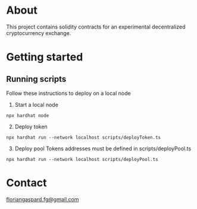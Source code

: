# About

This project contains solidity contracts for an experimental decentralized cryptocurrency exchange.

# Getting started

## Running scripts

Follow these instructions to deploy on a local node

1. Start a local node

```
npx hardhat node
```

2. Deploy token

```
npx hardhat run --network localhost scripts/deployToken.ts
```

3. Deploy pool
   Tokens addresses must be defined in scripts/deployPool.ts

```
npx hardhat run --network localhost scripts/deployPool.ts
```

# Contact

floriangaspard.fg@gmail.com
